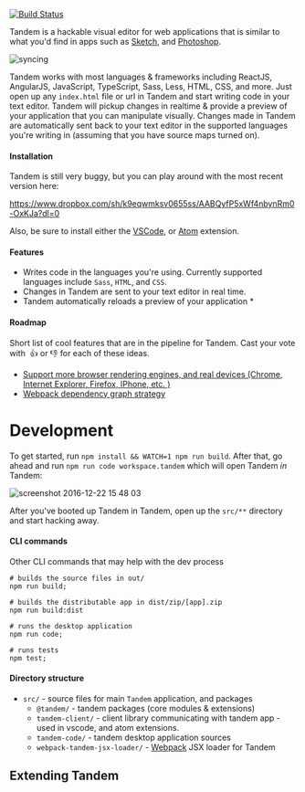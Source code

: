 [![Build Status](https://travis-ci.com/crcn/tandem.svg?token=36W5GEcyRPyiCuMVDHBJ&branch=master)](https://travis-ci.com/crcn/tandem)

Tandem is a hackable visual editor for web applications that is similar to what you'd find in apps such as [Sketch](https://www.sketchapp.com/), and [Photoshop](http://www.adobe.com/products/photoshop.html). 

![syncing](https://cloud.githubusercontent.com/assets/757408/21443430/c412ff9a-c86a-11e6-9e36-71df05a94ea0.gif)

Tandem works with most languages & frameworks including ReactJS, AngularJS, JavaScript, TypeScript, Sass, Less, HTML, CSS, and more. Just open up any `index.html` file or url in Tandem and start writing code in your text editor. Tandem will
pickup changes in realtime & provide a preview of your application that you can manipulate visually. Changes made in Tandem are automatically sent
back to your text editor in the supported languages you're writing in (assuming that you have source maps turned on).

#### Installation

Tandem is still very buggy, but you can play around with the most recent version here: 

https://www.dropbox.com/sh/k9eqwmksv0655ss/AABQyfP5xWf4nbynRm0-OxKJa?dl=0

Also, be sure to install either the [VSCode](https://marketplace.visualstudio.com/items?itemName=tandemcode.tandem-vscode-extension), or [Atom](https://atom.io/packages/atom-tandem-extension) extension.

#### Features

- Writes code in the languages you're using. Currently supported languages include `Sass`, `HTML`, and `CSS`.
- Changes in Tandem are sent to your text editor in real time.
- Tandem automatically reloads a preview of your application *

#### Roadmap

Short list of cool features that are in the pipeline for Tandem. Cast your vote with  👍 or 👎 for each of these ideas.

- [Support more browser rendering engines, and real devices (Chrome, Internet Explorer, Firefox, IPhone, etc. )](https://github.com/tandemcode/tandem/issues/386)
- [Webpack dependency graph strategy](https://github.com/tandemcode/tandem/issues/387)

# Development

To get started, run `npm install && WATCH=1 npm run build`. After that, go ahead and run `npm run code workspace.tandem` which will open Tandem *in* Tandem:

![screenshot 2016-12-22 15 48 03](https://cloud.githubusercontent.com/assets/757408/22388273/ce17a5e0-e4ad-11e6-9327-7d7ba3dc95bf.png)

After you've booted up Tandem in Tandem, open up the `src/**` directory and start hacking away.

#### CLI commands

Other CLI commands that may help with the dev process

```
# builds the source files in out/
npm run build;  

# builds the distributable app in dist/zip/[app].zip
npm run build:dist 

# runs the desktop application
npm run code;  

# runs tests
npm test; 
```

#### Directory structure

- `src/` - source files for main `Tandem` application, and packages
  - `@tandem/` - tandem packages (core modules & extensions)
   - `tandem-client/` - client library communicating with tandem app - used in vscode, and atom extensions.
   - `tandem-code/` - tandem desktop application sources
   - `webpack-tandem-jsx-loader/` - [Webpack](//webpack.js.org) JSX loader for Tandem


## Extending Tandem

